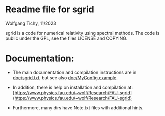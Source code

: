 # Readme file for sgrid
Wolfgang Tichy, 11/2023

sgrid is a code for numerical relativity using spectral methods.
The code is public under the GPL, see the files LICENSE and COPYING.


# Documentation:

* The main documentation and compilation instructions are in
  [doc/sgrid.txt](doc/sgrid.txt), 
  but see also [doc/MyConfig.example](doc/MyConfig.example).

* In addition, there is help on installation and compilation at:
  [https://www.physics.fau.edu/~wolf/Research/FAU-sgrid](https://www.physics.fau.edu/~wolf/Research/FAU-sgrid)

* Furthermore, many dirs have Note.txt files with additional hints.
